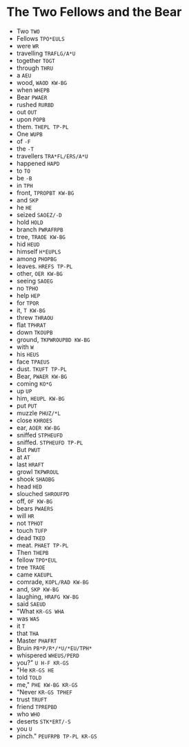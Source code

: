 # The Two Fellows and the Bear

* Two `TWO`
* Fellows `TPO*EULS`
* were `WR`
* travelling `TRAFLG/A*U`
* together `TOGT`
* through `THRU`
* a `AEU`
* wood, `WAOD KW-BG`
* when `WHEPB`
* Bear `PWAER`
* rushed `RURBD`
* out `OUT`
* upon `POPB`
* them. `THEPL TP-PL`
* One `WUPB`
* of `-F`
* the `-T`
* travellers `TRA*FL/ERS/A*U`
* happened `HAPD`
* to `TO`
* be `-B`
* in `TPH`
* front, `TPROPBT KW-BG`
* and `SKP`
* he `HE`
* seized `SAOEZ/-D`
* hold `HOLD`
* branch `PWRAFRPB`
* tree, `TRAOE KW-BG`
* hid `HEUD`
* himself `H*EUPLS`
* among `PHOPBG`
* leaves. `HREFS TP-PL`
* other, `OER KW-BG`
* seeing `SAOEG`
* no `TPHO`
* help `HEP`
* for `TPOR`
* it, `T KW-BG`
* threw `THRAOU`
* flat `TPHRAT`
* down `TKOUPB`
* ground, `TKPWROUPBD KW-BG`
* with `W`
* his `HEUS`
* face `TPAEUS`
* dust. `TKUFT TP-PL`
* Bear, `PWAER KW-BG`
* coming `KO*G`
* up `UP`
* him, `HEUPL KW-BG`
* put `PUT`
* muzzle `PHUZ/*L`
* close `KHROES`
* ear, `AOER KW-BG`
* sniffed `STPHEUFD`
* sniffed. `STPHEUFD TP-PL`
* But `PWUT`
* at `AT`
* last `HRAFT`
* growl `TKPWROUL`
* shook `SHAOBG`
* head `HED`
* slouched `SHROUFPD`
* off, `OF KW-BG`
* bears `PWAERS`
* will `HR`
* not `TPHOT`
* touch `TUFP`
* dead `TKED`
* meat. `PHAET TP-PL`
* Then `THEPB`
* fellow `TPO*EUL`
* tree `TRAOE`
* came `KAEUPL`
* comrade, `KOPL/RAD KW-BG`
* and, `SKP KW-BG`
* laughing, `HRAFG KW-BG`
* said `SAEUD`
* "What `KR-GS WHA`
* was `WAS`
* it `T`
* that `THA`
* Master `PHAFRT`
* Bruin `PB*P/R*/*U/*EU/TPH*`
* whispered `WHEUS/PERD`
* you?" `U H-F KR-GS`
* "He `KR-GS HE`
* told `TOLD`
* me," `PHE KW-BG KR-GS`
* "Never `KR-GS TPHEF`
* trust `TRUFT`
* friend `TPREPBD`
* who `WHO`
* deserts `STK*ERT/-S`
* you `U`
* pinch." `PEUFRPB TP-PL KR-GS`
